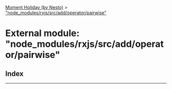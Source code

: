 [Moment Holiday (by Nesto)](../README.md) > ["node_modules/rxjs/src/add/operator/pairwise"](../modules/_node_modules_rxjs_src_add_operator_pairwise_.md)

# External module: "node_modules/rxjs/src/add/operator/pairwise"

## Index

---

